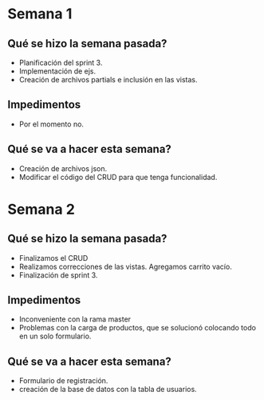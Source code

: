 # Semana 1

## Qué se hizo la semana pasada?

- Planificación del sprint 3.
- Implementación de ejs.
- Creación de archivos partials e inclusión en las vistas.

## Impedimentos

- Por el momento no.

## Qué se va a hacer esta semana?

- Creación de archivos json.
- Modificar el código del CRUD para que tenga funcionalidad.

# Semana 2

## Qué se hizo la semana pasada?

- Finalizamos el CRUD
- Realizamos correcciones de las vistas. Agregamos carrito vacío.
- Finalización de sprint 3.


## Impedimentos

- Inconveniente con la rama master
- Problemas con la carga de productos, que se solucionó colocando todo en un solo formulario. 

## Qué se va a hacer esta semana?

- Formulario de registración.
- creación de la base de datos con la tabla de usuarios.